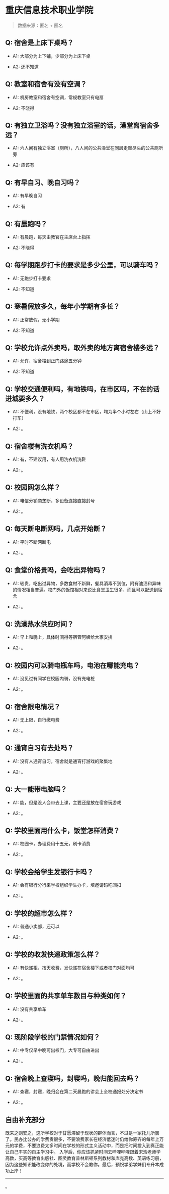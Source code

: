 # 重庆信息技术职业学院

> 数据来源：匿名 + 匿名

## Q: 宿舍是上床下桌吗？

- A1: 大部分为上下铺，少部分为上床下桌

- A2: 还不知道

## Q: 教室和宿舍有没有空调？

- A1: 机房教室和宿舍有空调，常规教室只有电扇

- A2: 不晓得

## Q: 有独立卫浴吗？没有独立浴室的话，澡堂离宿舍多远？

- A1: 六人间有独立浴室（厕所），八人间的公共澡堂在同层走廊尽头的公共厕所旁

- A2: 应该有

## Q: 有早自习、晚自习吗？

- A1: 有早晚自习

- A2: 有

## Q: 有晨跑吗？

- A1: 有晨跑，每天由教官在主席台上指挥

- A2: 不晓得

## Q: 每学期跑步打卡的要求是多少公里，可以骑车吗？

- A1: 无跑步打卡要求

- A2: 不知道

## Q: 寒暑假放多久，每年小学期有多长？

- A1: 正常放假，无小学期

- A2: 不知道

## Q: 学校允许点外卖吗，取外卖的地方离宿舍楼多远？

- A1: 允许，宿舍楼到正门路途五分钟

- A2: 不知道

## Q: 学校交通便利吗，有地铁吗，在市区吗，不在的话进城要多久？

- A1: 不便利，没有地铁，两个校区都不在市区，均为半个小时左右（山上不好打车）

- A2: 。

## Q: 宿舍楼有洗衣机吗？

- A1: 有，不建议用，有人用洗衣机洗鞋

- A2: 。

## Q: 校园网怎么样？

- A1: 电信分销商垄断，多设备连接直接封号

- A2: 。

## Q: 每天断电断网吗，几点开始断？

- A1: 平时不断网断电

- A2: 。

## Q: 食堂价格贵吗，会吃出异物吗？

- A1: 较贵，吃出过异物，多数食材不新鲜，餐具消毒不到位，附有油渍和异味的情况相当普遍。校门外的饭馆相对来说比食堂卫生很多，而且可以配送到宿舍

- A2: 。

## Q: 洗澡热水供应时间？

- A1: 早上和晚上，具体时间得等宿管阿姨给大家安排

- A2: 。

## Q: 校园内可以骑电瓶车吗，电池在哪能充电？

- A1: 没见过有同学在校园内骑，没有充电桩

- A2: 。

## Q: 宿舍限电情况？

- A1: 无上限，自行缴电费

- A2: 。

## Q: 通宵自习有去处吗？

- A1: 没有人通宵自习，宿舍就是通宵打游戏的聚集地

- A2: 。

## Q: 大一能带电脑吗？

- A1: 能，但是没人会带去上课，主要还是放在宿舍玩游戏

- A2: 。

## Q: 学校里面用什么卡，饭堂怎样消费？

- A1: 校园卡，办理费用十五元，刷卡消费

- A2: 。

## Q: 学校会给学生发银行卡吗？

- A1: 会有银行分行来学校组织学生办卡，填邀请码吃回扣

- A2: 。

## Q: 学校的超市怎么样？

- A1: 普通小卖部，还可以

- A2: 。

## Q: 学校的收发快递政策怎么样？

- A1: 有快递柜，按天收费，发快递在宿舍楼下或者校门对面均可

- A2: 。

## Q: 学校里面的共享单车数目与种类如何？

- A1: 没有共享单车

- A2: 。

## Q: 现阶段学校的门禁情况如何？

- A1: 中专仅早中晚可出校门，大专可自由进出

- A2: 。

## Q: 宿舍晚上查寝吗，封寝吗，晚归能回去吗？

- A1: 查寝，封寝，晚归会在第二天晨跑的讲会上全校通报处分决定书

- A2: 。

## 自由补充部分

既来之则安之，这所学校对于甘愿滞留于现状的群体而言，不过是一家托儿所罢了。民办比公办的学费贵很多，不要浪费家长在经济低迷时仍给你筹齐的每年上万元的学费，不要浪费太多时间在学校的形式主义活动中，而是把时间投入到真正能让自己丰实的自主学习中。 入学后，你应该抓紧时间去哔哩哔哩跟着宋浩老师学高数，买高等教育出版社、图灵教育普林斯顿系列教材和库克高数、英语练习册，因为这些知识能改变你的处境，而学校不会教你。最后，预祝学弟学妹们专升本成功上岸！

***

。